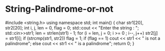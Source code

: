 # String-Palindrome-or-not
#include <string.h>
using namespace std;
int main()
{
    char str1[20], str2[20];
    int i, j, len = 0, flag = 0;
    std::cout << "Enter the string : ";
    std::cin>>str1;
    len = strlen(str1) - 1;
    for (i = len, j = 0; i >= 0 ; i--, j++)
        str2[j] = str1[i];
    if (strcmp(str1, str2))
        flag = 1;
    if (flag == 1)
        cout << str1 << " is not a palindrome";
    else
        cout << str1 << " is a palindrome";
    return 0;
}
